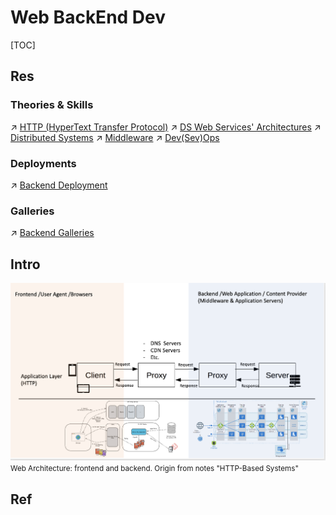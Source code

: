 # Web BackEnd Dev

[TOC]



## Res
### Theories & Skills
↗ [HTTP (HyperText Transfer Protocol)](../../../🔑%20CS_Core/🏎️%20Computer%20Networking/📌%20Computer%20Networking%20Basics/0x01%20Application%20Layer/🔥%20Web%20(WWW)/HTTP%20(HyperText%20Transfer%20Protocol)/HTTP%20(HyperText%20Transfer%20Protocol).md)
↗ [DS Web Services' Architectures](../../../🔑%20CS_Core/🍕%20Database%20System/⚜️%20Database%20System%20Design/DS%20Web%20Services'%20Architectures.md)
↗ [Distributed Systems](../../../System%20Architecture%20Design/♟️%20Distributed%20Systems/Distributed%20Systems.md)
↗ [Middleware](../🖖🏾%20Middleware/Middleware.md)
↗ [Dev(Sev)Ops](../../../System%20Architecture%20Design/☁️%20Cloud%20Native/🧘🏻%20Dev(Sec)Ops/Dev(Sev)Ops.md)


### Deployments
↗ [Backend Deployment](../👁️%20Operations%20Management/🛬%20Deployment/Backend%20Deployment/Backend%20Deployment.md)


### Galleries
↗ [Backend Galleries](../../🏇%20Galleries/Web%20Application%20Galleries/Web%20Backend%20Galleries/Backend%20Galleries.md)



## Intro
![](../../../../Assets/Pics/Screenshot%202023-03-19%20at%203.39.35%20PM.png)
<small>Web Architecture: frontend and backend. Origin from notes "HTTP-Based Systems"</small>



## Ref

